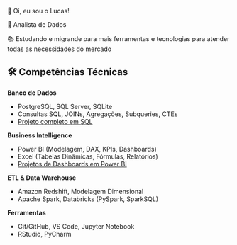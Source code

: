 👋 Oi, eu sou o Lucas!

🎯 Analista de Dados

📚 Estudando e migrande para mais ferramentas e tecnologias para atender todas as necessidades do mercado

## 🛠 Competências Técnicas

**Banco de Dados**  
- PostgreSQL, SQL Server, SQLite  
- Consultas SQL, JOINs, Agregações, Subqueries, CTEs  
- [Projeto completo em SQL  ](https://github.com/LcsAugusto/Analise-da-Tendencia-do-Mercado-de-Trabalho-para-Analistas-de-Dados)
  
**Business Intelligence**  
- Power BI (Modelagem, DAX, KPIs, Dashboards)  
- Excel (Tabelas Dinâmicas, Fórmulas, Relatórios)
- [Projetos de Dashboards em Power BI  ](https://github.com/LcsAugusto/Dahboards-Power-BI)
  
**ETL & Data Warehouse**  
- Amazon Redshift, Modelagem Dimensional  
- Apache Spark, Databricks (PySpark, SparkSQL)

**Ferramentas**  
- Git/GitHub, VS Code, Jupyter Notebook  
- RStudio, PyCharm
